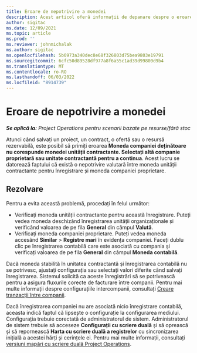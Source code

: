```yaml
---
title: Eroare de nepotrivire a monedei
description: Acest articol oferă informații de depanare despre o eroare de nepotrivire valutară care apare atunci când salvați anumite tipuri de înregistrări.
author: sigitac
ms.date: 12/09/2021
ms.topic: article
ms.prod: ''
ms.reviewer: johnmichalak
ms.author: sigitac
ms.openlocfilehash: 5b0973a340dec8e68f326803d75bea9803e19791
ms.sourcegitcommit: 6cfc50d89528df977a8f6a55c1ad39d99800d9b4
ms.translationtype: MT
ms.contentlocale: ro-RO
ms.lasthandoff: 06/03/2022
ms.locfileid: "8914739"
---
```

# <a name="currency-mismatch-error"></a>Eroare de nepotrivire a monedei 

_**Se aplică la:** Project Operations pentru scenarii bazate pe resurse/fără stoc_

Atunci când salvați un proiect, un contract, o ofertă sau o resursă rezervabilă, este posibil să primiți eroarea **Moneda companiei deținătoare nu corespunde monedei unității contractante. Selectați altă companie proprietară sau unitate contractantă pentru a continua**. Acest lucru se datorează faptului că există o nepotrivire valutară între moneda unității contractante pentru înregistrare și moneda companiei proprietare.


## <a name="resolution"></a>Rezolvare

Pentru a evita această problemă, procedați în felul următor:
- Verificați moneda unității contractante pentru această înregistrare. Puteți vedea moneda deschizând înregistrarea unității organizaționale și verificând valoarea de pe fila **General** din câmpul **Valută**.
- Verificați moneda companiei proprietare. Puteți vedea moneda accesând **Similar** > **Registre mari** în evidența companiei. Faceți dublu clic pe înregistrarea contabilă care este asociată cu compania și verificați valoarea de pe fila **General** din câmpul **Moneda contabilă**.

Dacă moneda stabilită în unitatea contractantă și înregistrarea contabilă nu se potrivesc, ajustați configurația sau selectați valori diferite când salvați înregistrarea. Sistemul solicită ca aceste înregistrări să se potrivească pentru a asigura fluxurile corecte de facturare între companii. Pentru mai multe informații despre configurațiile intercompanii, consultați [Creare tranzacții între companii](../../project-accounting/create-intercompany-transactions.md).

Dacă înregistrarea companiei nu are asociată nicio înregistrare contabilă, aceasta indică faptul că lipsește o configurație la configurarea mediului. Configurația trebuie corectată de administratorul de sistem. Administratorul de sistem trebuie să acceseze **Configurații cu scriere duală** și să oprească și să repornească **Harta cu scriere duală a registrelor** cu sincronizarea inițială a acestei hărți și cerințele ei. Pentru mai multe informații, consultați [versiuni mapări cu scriere duală Project Operations](../../environment/resource-dual-write-maps.md).
